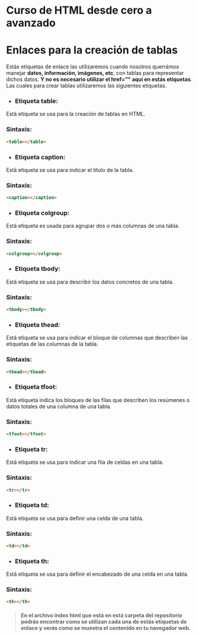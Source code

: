 # Curso de HTML desde cero a avanzado

# Enlaces para la creación de tablas
Estás etiquetas de enlace las utilizaremos cuando nosotros querrámos manejar **datos, información, imágenes, etc**, con tablas para representar dichos datos. **Y no es necesario utilizar el href="" aquí en estás etiquetas**. Las cuales para crear tablas utilizaremos las siguientes etiquetas.

* ### Etiqueta table:
Está etiqueta se usa para la creación de tablas en HTML.

### Sintaxis:
```html
<table></table>
```

* ### Etiqueta caption:
Está etiqueta se usa para indicar el título de la tabla.

### Sintaxis:
```html
<caption></caption>
```

* ### Etiqueta colgroup:
Está etiqueta es usada para agrupar dos o más columnas de una tabla.

### Sintaxis:
```html
<colgroup></colgroup>
```

* ### Etiqueta tbody:
Está etiqueta se usa para describir los datos concretos de una tabla.

### Sintaxis:
```html
<tbody></tbody>
```

* ### Etiqueta thead:
Está etiqueta se usa para indicar el bloque de columnas que describen las etiquetas de las columnas de la tabla.

### Sintaxis:
```html
<thead></thead>
```

* ### Etiqueta tfoot:
Está etiqueta indica los bloques de las filas que describen los resúmenes o datos totales de una columna de una tabla.

### Sintaxis:
```html
<tfoot></tfoot>
```

* ### Etiqueta tr:
Está etiqueta se usa para indicar una fila de celdas en una tabla.

### Sintaxis:
```html
<tr></tr>
```

* ### Etiqueta td:
Está etiqueta se usa para definir una celda de una tabla.

### Sintaxis:
```html
<td></td>
```

* ### Etiqueta th:
Está etiqueta se usa para definir el encabezado de una celda en una tabla.

### Sintaxis:
```html
<th></th>
```

> #### En el archivo index html que está en está carpeta del repositorio podrás encontrar como se utilizan cada una de estás etiquetas de enlace y verás como se muestra el contenido en tu navegador web.